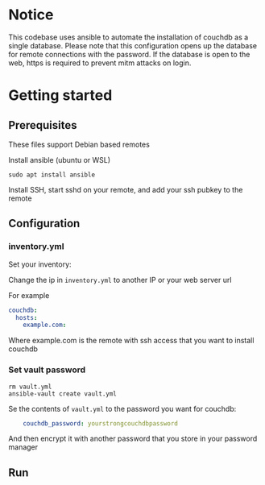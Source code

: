 # Notice

This codebase uses ansible to automate the installation of couchdb
as a single database. Please note that this configuration opens up
the database for remote connections with the password. If the database
is open to the web, https is required to prevent mitm attacks on login.

# Getting started

## Prerequisites

These files support Debian based remotes

Install ansible (ubuntu or WSL)

    sudo apt install ansible

Install SSH, start sshd on your remote, and add your ssh pubkey to the remote

## Configuration

### inventory.yml

Set your inventory:

Change the ip in ``inventory.yml`` to another IP or your web server url

For example

```yaml
couchdb:
  hosts:
    example.com:
```

Where example.com is the remote with ssh access that you want to install couchdb

### Set vault password

    rm vault.yml
    ansible-vault create vault.yml

Se the contents of ``vault.yml`` to the password you want for couchdb:

```yaml
    couchdb_password: yourstrongcouchdbpassword
```

And then encrypt it with another password that you store in your password manager

## Run
